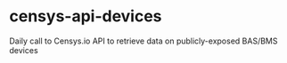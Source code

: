 # censys-api-devices
Daily call to Censys.io API to retrieve data on publicly-exposed BAS/BMS devices
